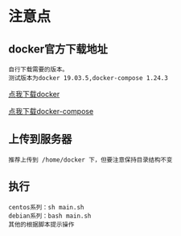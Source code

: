 # 注意点

## docker官方下载地址

    自行下载需要的版本。
    测试版本为docker 19.03.5,docker-compose 1.24.3

[点我下载docker](https://download.docker.com/linux/static/stable/x86_64/)

[点我下载docker-compose](https://github.com/docker/compose/releases)

## 上传到服务器

    推荐上传到 /home/docker 下，但要注意保持目录结构不变

## 执行

    centos系列：sh main.sh
    debian系列：bash main.sh
    其他的根据脚本提示操作
